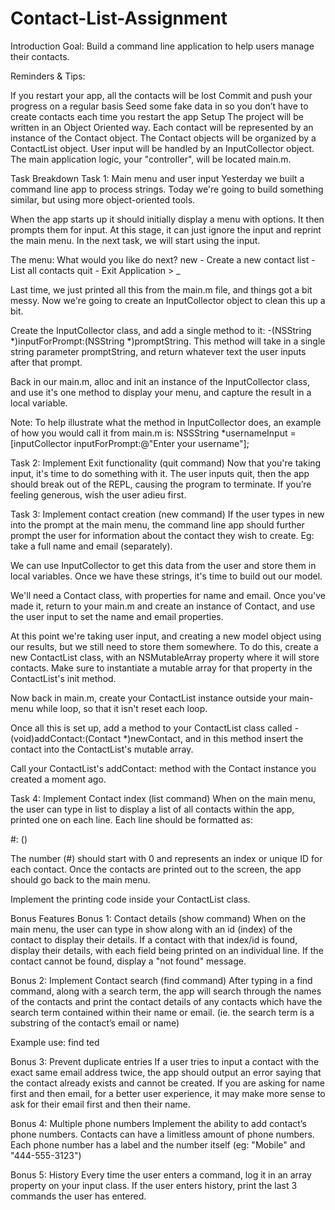 # Contact-List-Assignment
Introduction
Goal: Build a command line application to help users manage their contacts.

Reminders & Tips:

If you restart your app, all the contacts will be lost
Commit and push your progress on a regular basis
Seed some fake data in so you don’t have to create contacts each time you restart the app
Setup
The project will be written in an Object Oriented way. Each contact will be represented by an instance of the Contact object. The Contact objects will be organized by a ContactList object. User input will be handled by an InputCollector object. The main application logic, your "controller", will be located main.m.

Task Breakdown
Task 1: Main menu and user input
Yesterday we built a command line app to process strings. Today we're going to build something similar, but using more object-oriented tools.

When the app starts up it should initially display a menu with options. It then prompts them for input. At this stage, it can just ignore the input and reprint the main menu. In the next task, we will start using the input.

The menu: What would you like do next? new - Create a new contact list - List all contacts quit - Exit Application > _

Last time, we just printed all this from the main.m file, and things got a bit messy. Now we're going to create an InputCollector object to clean this up a bit.

Create the InputCollector class, and add a single method to it: -(NSString *)inputForPrompt:(NSString *)promptString. This method will take in a single string parameter promptString, and return whatever text the user inputs after that prompt.

Back in our main.m, alloc and init an instance of the InputCollector class, and use it's one method to display your menu, and capture the result in a local variable.

Note: To help illustrate what the method in InputCollector does, an example of how you would call it from main.m is: NSSString *usernameInput = [inputCollector inputForPrompt:@"Enter your username"];

Task 2: Implement Exit functionality (quit command)
Now that you're taking input, it's time to do something with it. The user inputs quit, then the app should break out of the REPL, causing the program to terminate. If you’re feeling generous, wish the user adieu first.

Task 3: Implement contact creation (new command)
If the user types in new into the prompt at the main menu, the command line app should further prompt the user for information about the contact they wish to create. Eg: take a full name and email (separately).

We can use InputCollector to get this data from the user and store them in local variables. Once we have these strings, it's time to build out our model.

We'll need a Contact class, with properties for name and email. Once you've made it, return to your main.m and create an instance of Contact, and use the user input to set the name and email properties.

At this point we're taking user input, and creating a new model object using our results, but we still need to store them somewhere. To do this, create a new ContactList class, with an NSMutableArray property where it will store contacts. Make sure to instantiate a mutable array for that property in the ContactList's init method.

Now back in main.m, create your ContactList instance outside your main-menu while loop, so that it isn't reset each loop.

Once all this is set up, add a method to your ContactList class called -(void)addContact:(Contact *)newContact, and in this method insert the contact into the ContactList's mutable array.

Call your ContactList's addContact: method with the Contact instance you created a moment ago.

Task 4: Implement Contact index (list command)
When on the main menu, the user can type in list to display a list of all contacts within the app, printed one on each line. Each line should be formatted as:

#: <full name> ()

The number (#) should start with 0 and represents an index or unique ID for each contact. Once the contacts are printed out to the screen, the app should go back to the main menu.

Implement the printing code inside your ContactList class.

Bonus Features
Bonus 1: Contact details (show command)
When on the main menu, the user can type in show along with an id (index) of the contact to display their details. If a contact with that index/id is found, display their details, with each field being printed on an individual line. If the contact cannot be found, display a "not found" message.

Bonus 2: Implement Contact search (find command)
After typing in a find command, along with a search term, the app will search through the names of the contacts and print the contact details of any contacts which have the search term contained within their name or email. (ie. the search term is a substring of the contact’s email or name)

Example use: find ted

Bonus 3: Prevent duplicate entries
If a user tries to input a contact with the exact same email address twice, the app should output an error saying that the contact already exists and cannot be created. If you are asking for name first and then email, for a better user experience, it may make more sense to ask for their email first and then their name.

Bonus 4: Multiple phone numbers
Implement the ability to add contact’s phone numbers. Contacts can have a limitless amount of phone numbers. Each phone number has a label and the number itself (eg: "Mobile" and "444-555-3123")

Bonus 5: History
Every time the user enters a command, log it in an array property on your input class. If the user enters history, print the last 3 commands the user has entered.
